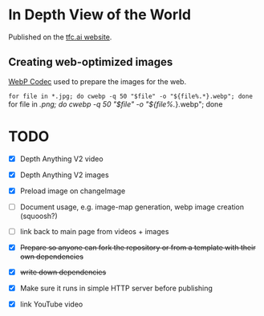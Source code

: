 # In Depth View of the World

Published on the [tfc.ai website](https://www.tfc.ai/depth-explorations.github.io/).

## Creating web-optimized images

[WebP Codec](https://developers.google.com/speed/webp/docs/using) used to prepare the images for the web.

`for file in *.jpg; do cwebp -q 50 "$file" -o "${file%.*}.webp"; done`
for file in *.png; do cwebp -q 50 "$file" -o "${file%.*}.webp"; done

# TODO
* [x] Depth Anything V2 video
* [x] Depth Anything V2 images
* [x] Preload image on changeImage
* [ ] Document usage, e.g. image-map generation, webp image creation (squoosh?)
* [ ] link back to main page from videos + images
* [x] ~~Prepare so anyone can fork the repository or from a template with their own dependencies~~
* [x] ~~write down dependencies~~
* [x] Make sure it runs in simple HTTP server before publishing
* [x] link YouTube video


